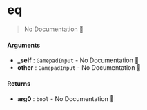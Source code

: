 # eq

> No Documentation 🚧

#### Arguments

- **\_self** : `GamepadInput` \- No Documentation 🚧
- **other** : `GamepadInput` \- No Documentation 🚧

#### Returns

- **arg0** : `bool` \- No Documentation 🚧